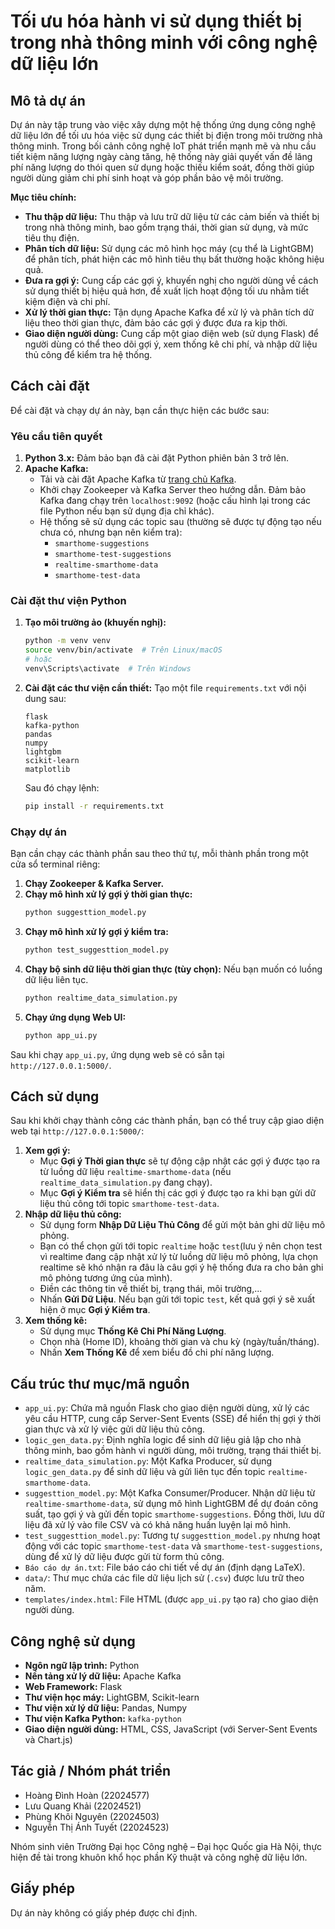 # Tối ưu hóa hành vi sử dụng thiết bị trong nhà thông minh với công nghệ dữ liệu lớn

## Mô tả dự án

Dự án này tập trung vào việc xây dựng một hệ thống ứng dụng công nghệ dữ liệu lớn để tối ưu hóa việc sử dụng các thiết bị điện trong môi trường nhà thông minh. Trong bối cảnh công nghệ IoT phát triển mạnh mẽ và nhu cầu tiết kiệm năng lượng ngày càng tăng, hệ thống này giải quyết vấn đề lãng phí năng lượng do thói quen sử dụng hoặc thiếu kiểm soát, đồng thời giúp người dùng giảm chi phí sinh hoạt và góp phần bảo vệ môi trường.

**Mục tiêu chính:**

* **Thu thập dữ liệu:** Thu thập và lưu trữ dữ liệu từ các cảm biến và thiết bị trong nhà thông minh, bao gồm trạng thái, thời gian sử dụng, và mức tiêu thụ điện.
* **Phân tích dữ liệu:** Sử dụng các mô hình học máy (cụ thể là LightGBM) để phân tích, phát hiện các mô hình tiêu thụ bất thường hoặc không hiệu quả.
* **Đưa ra gợi ý:** Cung cấp các gợi ý, khuyến nghị cho người dùng về cách sử dụng thiết bị hiệu quả hơn, đề xuất lịch hoạt động tối ưu nhằm tiết kiệm điện và chi phí.
* **Xử lý thời gian thực:** Tận dụng Apache Kafka để xử lý và phân tích dữ liệu theo thời gian thực, đảm bảo các gợi ý được đưa ra kịp thời.
* **Giao diện người dùng:** Cung cấp một giao diện web (sử dụng Flask) để người dùng có thể theo dõi gợi ý, xem thống kê chi phí, và nhập dữ liệu thủ công để kiểm tra hệ thống.

## Cách cài đặt

Để cài đặt và chạy dự án này, bạn cần thực hiện các bước sau:

### Yêu cầu tiên quyết

1.  **Python 3.x:** Đảm bảo bạn đã cài đặt Python phiên bản 3 trở lên.
2.  **Apache Kafka:**
    * Tải và cài đặt Apache Kafka từ [trang chủ Kafka](https://kafka.apache.org/downloads).
    * Khởi chạy Zookeeper và Kafka Server theo hướng dẫn. Đảm bảo Kafka đang chạy trên `localhost:9092` (hoặc cấu hình lại trong các file Python nếu bạn sử dụng địa chỉ khác).
    * Hệ thống sẽ sử dụng các topic sau (thường sẽ được tự động tạo nếu chưa có, nhưng bạn nên kiểm tra):
        * `smarthome-suggestions`
        * `smarthome-test-suggestions`
        * `realtime-smarthome-data`
        * `smarthome-test-data`

### Cài đặt thư viện Python

1.  **Tạo môi trường ảo (khuyến nghị):**
    ```bash
    python -m venv venv
    source venv/bin/activate  # Trên Linux/macOS
    # hoặc
    venv\Scripts\activate  # Trên Windows
    ```
2.  **Cài đặt các thư viện cần thiết:**
    Tạo một file `requirements.txt` với nội dung sau:
    ```
    flask
    kafka-python
    pandas
    numpy
    lightgbm
    scikit-learn
    matplotlib
    ```
    Sau đó chạy lệnh:
    ```bash
    pip install -r requirements.txt
    ```

### Chạy dự án

Bạn cần chạy các thành phần sau theo thứ tự, mỗi thành phần trong một cửa sổ terminal riêng:

1.  **Chạy Zookeeper & Kafka Server.**
2.  **Chạy mô hình xử lý gợi ý thời gian thực:**
    ```bash
    python suggesttion_model.py
    ```
3.  **Chạy mô hình xử lý gợi ý kiểm tra:**
    ```bash
    python test_suggesttion_model.py
    ```
4.  **Chạy bộ sinh dữ liệu thời gian thực (tùy chọn):** Nếu bạn muốn có luồng dữ liệu liên tục.
    ```bash
    python realtime_data_simulation.py
    ```
5.  **Chạy ứng dụng Web UI:**
    ```bash
    python app_ui.py
    ```

Sau khi chạy `app_ui.py`, ứng dụng web sẽ có sẵn tại `http://127.0.0.1:5000/`.

## Cách sử dụng

Sau khi khởi chạy thành công các thành phần, bạn có thể truy cập giao diện web tại `http://127.0.0.1:5000/`:

1.  **Xem gợi ý:**
    * Mục **Gợi ý Thời gian thực** sẽ tự động cập nhật các gợi ý được tạo ra từ luồng dữ liệu `realtime-smarthome-data` (nếu `realtime_data_simulation.py` đang chạy).
    * Mục **Gợi ý Kiểm tra** sẽ hiển thị các gợi ý được tạo ra khi bạn gửi dữ liệu thủ công tới topic `smarthome-test-data`.
2.  **Nhập dữ liệu thủ công:**
    * Sử dụng form **Nhập Dữ Liệu Thủ Công** để gửi một bản ghi dữ liệu mô phỏng.
    * Bạn có thể chọn gửi tới topic `realtime` hoặc `test`(lưu ý nên chọn test vì realtime đang cập nhật xử lý từ luồng dữ liệu mô phỏng, lựa chọn realtime sẽ khó nhận ra đâu là câu gợi ý hệ thống đưa ra cho bản ghi mô phỏng tương ứng của mình).
    * Điền các thông tin về thiết bị, trạng thái, môi trường,...
    * Nhấn **Gửi Dữ Liệu**. Nếu bạn gửi tới topic `test`, kết quả gợi ý sẽ xuất hiện ở mục **Gợi ý Kiểm tra**.
3.  **Xem thống kê:**
    * Sử dụng mục **Thống Kê Chi Phí Năng Lượng**.
    * Chọn nhà (Home ID), khoảng thời gian và chu kỳ (ngày/tuần/tháng).
    * Nhấn **Xem Thống Kê** để xem biểu đồ chi phí năng lượng.

## Cấu trúc thư mục/mã nguồn

* `app_ui.py`: Chứa mã nguồn Flask cho giao diện người dùng, xử lý các yêu cầu HTTP, cung cấp Server-Sent Events (SSE) để hiển thị gợi ý thời gian thực và xử lý việc gửi dữ liệu thủ công.
* `logic_gen_data.py`: Định nghĩa logic để sinh dữ liệu giả lập cho nhà thông minh, bao gồm hành vi người dùng, môi trường, trạng thái thiết bị.
* `realtime_data_simulation.py`: Một Kafka Producer, sử dụng `logic_gen_data.py` để sinh dữ liệu và gửi liên tục đến topic `realtime-smarthome-data`.
* `suggesttion_model.py`: Một Kafka Consumer/Producer. Nhận dữ liệu từ `realtime-smarthome-data`, sử dụng mô hình LightGBM để dự đoán công suất, tạo gợi ý và gửi đến topic `smarthome-suggestions`. Đồng thời, lưu dữ liệu đã xử lý vào file CSV và có khả năng huấn luyện lại mô hình.
* `test_suggesttion_model.py`: Tương tự `suggesttion_model.py` nhưng hoạt động với các topic `smarthome-test-data` và `smarthome-test-suggestions`, dùng để xử lý dữ liệu được gửi từ form thủ công.
* `Báo cáo dự án.txt`: File báo cáo chi tiết về dự án (định dạng LaTeX).
* `data/`: Thư mục chứa các file dữ liệu lịch sử (`.csv`) được lưu trữ theo năm.
* `templates/index.html`: File HTML (được `app_ui.py` tạo ra) cho giao diện người dùng.

## Công nghệ sử dụng

* **Ngôn ngữ lập trình:** Python
* **Nền tảng xử lý dữ liệu:** Apache Kafka
* **Web Framework:** Flask
* **Thư viện học máy:** LightGBM, Scikit-learn
* **Thư viện xử lý dữ liệu:** Pandas, Numpy
* **Thư viện Kafka Python:** `kafka-python`
* **Giao diện người dùng:** HTML, CSS, JavaScript (với Server-Sent Events và Chart.js)

## Tác giả / Nhóm phát triển

* Hoàng Đình Hoàn (22024577)
* Lưu Quang Khải (22024521)
* Phùng Khôi Nguyên (22024503)
* Nguyễn Thị Ánh Tuyết (22024523)

Nhóm sinh viên Trường Đại học Công nghệ – Đại học Quốc gia Hà Nội, thực hiện đề tài trong khuôn khổ học phần Kỹ thuật và công nghệ dữ liệu lớn.

## Giấy phép

Dự án này không có giấy phép được chỉ định.